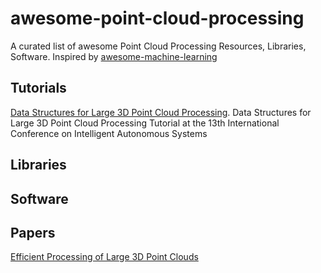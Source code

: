 # awesome-point-cloud-processing

A curated list of awesome Point Cloud Processing Resources, Libraries, Software. Inspired by [awesome-machine-learning](https://github.com/josephmisiti/awesome-machine-learning)



## Tutorials

[Data Structures for Large 3D Point Cloud Processing](http://www7.informatik.uni-wuerzburg.de/mitarbeiter/nuechter/tutorial2014). Data Structures for Large 3D Point Cloud Processing Tutorial at the 13th International Conference on Intelligent Autonomous Systems

## Libraries



## Software


## Papers 

[Efficient Processing of Large 3D Point Clouds](https://www.researchgate.net/publication/233792575_Efficient_Processing_of_Large_3D_Point_Clouds)

